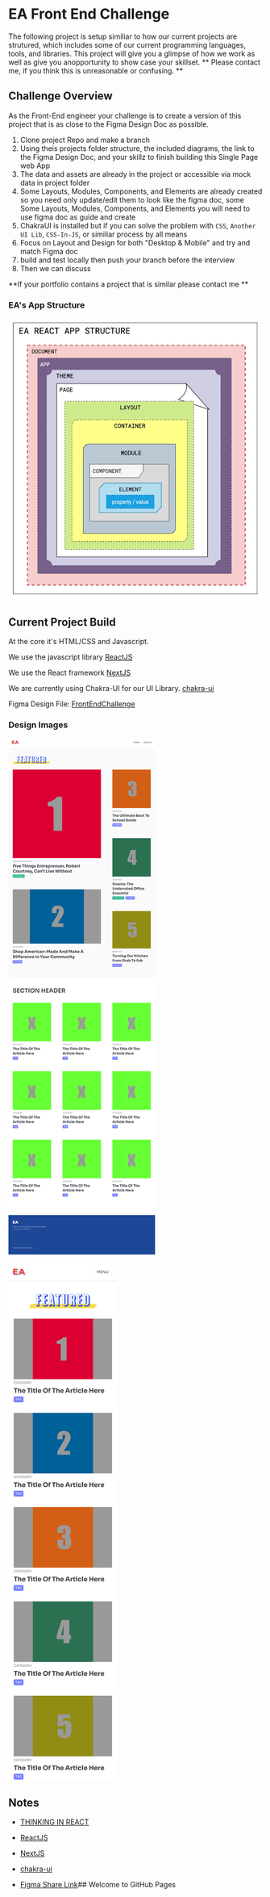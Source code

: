 # EA Front End Challenge
The following project is setup similiar to how our current projects are  strutured, which includes some of our current programming  languages, tools, and libraries. 
This project will give you a glimpse of how we work as well as give you anopportunity to show case your skillset.
** Please contact me, if you think this is unreasonable or confusing. **

## Challenge Overview
As the Front-End engineer  your  challenge is to  create a version of this project  that is as close to the Figma Design Doc as possible.

1. Clone project Repo and make a branch
2. Using theis projects folder structure, the included diagrams, the link to the Figma Design Doc, and your skillz  to finish building this  Single Page web  App
8. The data and assets are already in the project or accessible via mock data in project folder
9. Some Layouts, Modules, Components, and Elements are already created so you need only update/edit them to look like the figma doc, some Some Layouts, Modules, Components, and Elements you will need to use figma doc as guide and create
12. ChakraUI is installed but if you can solve the problem with `CSS`, `Another UI Lib`, `CSS-In-JS`, or similiar process by all means
14. Focus on Layout and Design for both "Desktop & Mobile" and try and match Figma doc
15. build and test locally then push your branch before the interview 
16. Then we can discuss

**If your portfolio contains a project that is similar please contact me **


### EA's App Structure

![ReactAppStructure](./reactAppStructure.jpg)


## Current Project Build

At the core it's HTML/CSS and Javascript.

We use  the javascript library [ReactJS](https://reactjs.org)

We use the React framework
[NextJS](https://nextjs.org/learn/basics/create-nextjs-app)


We are currently using Chakra-UI for our UI Library.
[chakra-ui](https://chakra-ui.com/)

Figma Design File:
[FrontEndChallenge](https://www.figma.com/file/dFFaPvdPrl9Ib1MtqXtPS1/FrontEnd-Challenge?node-id=0%3A1)

### Design Images

![Figma Desktop View](./frontEndFigma-desktop.png)

![Figma Mobile View](./frontEndFigma-mobile.png)

## Notes
- [THINKING IN REACT](https://reactjs.org/docs/thinking-in-react.html)

- [ReactJS](https://reactjs.org)


- [NextJS](https://nextjs.org/learn/basics/create-nextjs-app)



- [chakra-ui](https://chakra-ui.com/)

- [Figma Share Link](https://www.figma.com/file/dFFaPvdPrl9Ib1MtqXtPS1/FrontEnd-Challenge?node-id=0%3A1)## Welcome to GitHub Pages
